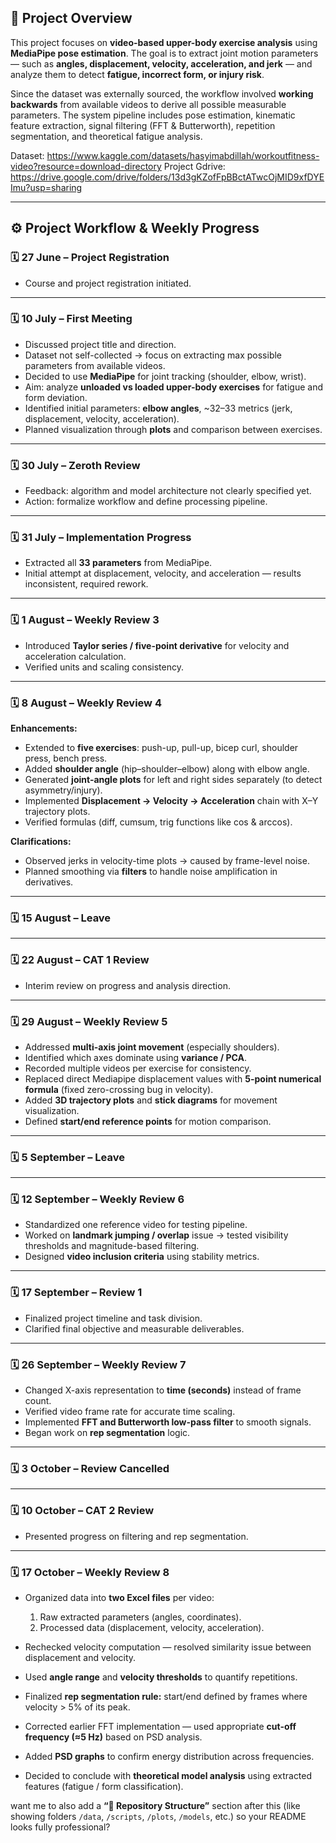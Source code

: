 ## 🧠 Project Overview

This project focuses on **video-based upper-body exercise analysis** using **MediaPipe pose estimation**.
The goal is to extract joint motion parameters — such as **angles, displacement, velocity, acceleration, and jerk** — and analyze them to detect **fatigue, incorrect form, or injury risk**.

Since the dataset was externally sourced, the workflow involved **working backwards** from available videos to derive all possible measurable parameters.
The system pipeline includes pose estimation, kinematic feature extraction, signal filtering (FFT & Butterworth), repetition segmentation, and theoretical fatigue analysis.

Dataset: https://www.kaggle.com/datasets/hasyimabdillah/workoutfitness-video?resource=download-directory
Project Gdrive: https://drive.google.com/drive/folders/13d3gKZofFpBBctATwcOjMID9xfDYEImu?usp=sharing

---

## ⚙️ Project Workflow & Weekly Progress

### 🗓️ **27 June – Project Registration**

* Course and project registration initiated.

---

### 🗓️ **10 July – First Meeting**

* Discussed project title and direction.
* Dataset not self-collected → focus on extracting max possible parameters from available videos.
* Decided to use **MediaPipe** for joint tracking (shoulder, elbow, wrist).
* Aim: analyze **unloaded vs loaded upper-body exercises** for fatigue and form deviation.
* Identified initial parameters: **elbow angles**, ~32–33 metrics (jerk, displacement, velocity, acceleration).
* Planned visualization through **plots** and comparison between exercises.

---

### 🗓️ **30 July – Zeroth Review**

* Feedback: algorithm and model architecture not clearly specified yet.
* Action: formalize workflow and define processing pipeline.

---

### 🗓️ **31 July – Implementation Progress**

* Extracted all **33 parameters** from MediaPipe.
* Initial attempt at displacement, velocity, and acceleration — results inconsistent, required rework.

---

### 🗓️ **1 August – Weekly Review 3**

* Introduced **Taylor series / five-point derivative** for velocity and acceleration calculation.
* Verified units and scaling consistency.

---

### 🗓️ **8 August – Weekly Review 4**

**Enhancements:**

* Extended to **five exercises**: push-up, pull-up, bicep curl, shoulder press, bench press.
* Added **shoulder angle** (hip–shoulder–elbow) along with elbow angle.
* Generated **joint-angle plots** for left and right sides separately (to detect asymmetry/injury).
* Implemented **Displacement → Velocity → Acceleration** chain with X–Y trajectory plots.
* Verified formulas (diff, cumsum, trig functions like cos & arccos).

**Clarifications:**

* Observed jerks in velocity-time plots → caused by frame-level noise.
* Planned smoothing via **filters** to handle noise amplification in derivatives.

---

### 🗓️ **15 August – Leave**

---

### 🗓️ **22 August – CAT 1 Review**

* Interim review on progress and analysis direction.

---

### 🗓️ **29 August – Weekly Review 5**

* Addressed **multi-axis joint movement** (especially shoulders).
* Identified which axes dominate using **variance / PCA**.
* Recorded multiple videos per exercise for consistency.
* Replaced direct Mediapipe displacement values with **5-point numerical formula** (fixed zero-crossing bug in velocity).
* Added **3D trajectory plots** and **stick diagrams** for movement visualization.
* Defined **start/end reference points** for motion comparison.

---

### 🗓️ **5 September – Leave**

---

### 🗓️ **12 September – Weekly Review 6**

* Standardized one reference video for testing pipeline.
* Worked on **landmark jumping / overlap** issue → tested visibility thresholds and magnitude-based filtering.
* Designed **video inclusion criteria** using stability metrics.

---

### 🗓️ **17 September – Review 1**

* Finalized project timeline and task division.
* Clarified final objective and measurable deliverables.

---

### 🗓️ **26 September – Weekly Review 7**

* Changed X-axis representation to **time (seconds)** instead of frame count.
* Verified video frame rate for accurate time scaling.
* Implemented **FFT and Butterworth low-pass filter** to smooth signals.
* Began work on **rep segmentation** logic.

---

### 🗓️ **3 October – Review Cancelled**

---

### 🗓️ **10 October – CAT 2 Review**

* Presented progress on filtering and rep segmentation.

---

### 🗓️ **17 October – Weekly Review 8**

* Organized data into **two Excel files** per video:

  1. Raw extracted parameters (angles, coordinates).
  2. Processed data (displacement, velocity, acceleration).
* Rechecked velocity computation — resolved similarity issue between displacement and velocity.
* Used **angle range** and **velocity thresholds** to quantify repetitions.
* Finalized **rep segmentation rule:** start/end defined by frames where velocity > 5% of its peak.
* Corrected earlier FFT implementation — used appropriate **cut-off frequency (≈5 Hz)** based on PSD analysis.
* Added **PSD graphs** to confirm energy distribution across frequencies.
* Decided to conclude with **theoretical model analysis** using extracted features (fatigue / form classification).


want me to also add a **“📁 Repository Structure”** section after this (like showing folders `/data`, `/scripts`, `/plots`, `/models`, etc.) so your README looks fully professional?
